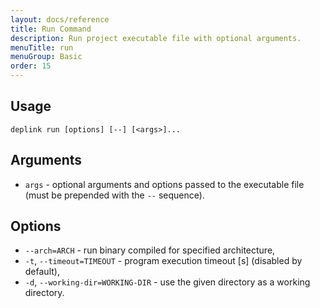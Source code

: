 ```yaml
---
layout: docs/reference
title: Run Command
description: Run project executable file with optional arguments.
menuTitle: run
menuGroup: Basic
order: 15
---
```


Usage
-----

```
deplink run [options] [--] [<args>]...
```

Arguments
---------

- `args` - optional arguments and options passed to the executable file (must be prepended with the ` -- ` sequence).

Options
-------

- `--arch=ARCH` - run binary compiled for specified architecture,
- `-t`, `--timeout=TIMEOUT` - program execution timeout \[s\] (disabled by default),
- `-d`, `--working-dir=WORKING-DIR` - use the given directory as a working directory.
